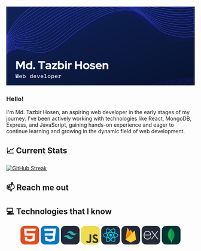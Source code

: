 ![cover photo](assets/cover1.png)

### Hello!
I'm Md. Tazbir Hosen, an aspiring web developer in the early stages of my journey. I've been actively working with technologies like React, MongoDB, Express, and JavaScript, gaining hands-on experience and eager to continue learning and growing in the dynamic field of web development.

📈 Current Stats
---

[![GitHub Streak](https://github-readme-streak-stats.herokuapp.com?user=tazbir01&theme=dark&hide_border=true)](https://git.io/streak-stats)


📫 Reach me out
---

💻 Technologies that I know
---

<p align="center">
<img src="assets/HTML.svg" alt="Description" width="50" >
<img src="assets/CSS.svg" alt="Description" width="50" >
<img src="assets/TailwindCSS-Dark.svg" alt="Description" width="50" >
<img src="assets/JavaScript.svg" alt="Description" width="50" >
<img src="assets/React-Dark.svg" alt="Description" width="50" >
<img src="assets/Firebase-Dark.svg" alt="Description" width="50" >
<img src="assets/ExpressJS-Dark.svg" alt="Description" width="50" >
<img src="assets/MongoDB.svg" alt="Description" width="50" >
</p>



